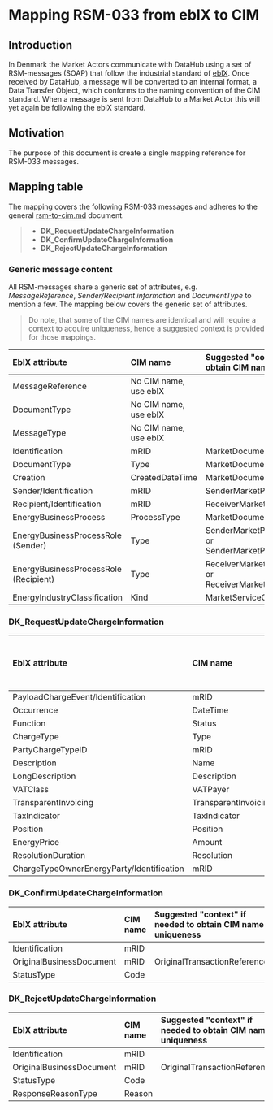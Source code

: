 # Mapping RSM-033 from ebIX to CIM

## Introduction

In Denmark the Market Actors communicate with DataHub using a set of RSM-messages (SOAP) that follow the industrial standard of [ebIX](https://www.ebix.org/). Once received by DataHub, a message will be converted to an internal format, a Data Transfer Object, which conforms to the naming convention of the CIM standard. When a message is sent from DataHub to a Market Actor this will yet again be following the ebIX standard.

## Motivation

The purpose of this document is create a single mapping reference for RSM-033 messages.

## Mapping table

The mapping covers the following RSM-033 messages and adheres to the general [rsm-to-cim.md](https://github.com/Energinet-DataHub/green-energy-hub/blob/main/docs/document-type-mappings/rsm-to-cim.md) document.

>- **DK_RequestUpdateChargeInformation**
>- **DK_ConfirmUpdateChargeInformation**
>- **DK_RejectUpdateChargeInformation**

### Generic message content

All RSM-messages share a generic set of attributes, e.g. _MessageReference_, _Sender/Recipient information_ and _DocumentType_ to mention a few.
The mapping below covers the generic set of attributes.

> Do note, that some of the CIM names are identical and will require a context to acquire uniqueness, hence a suggested context is provided for those mappings.

| **EbIX attribute**|**CIM name**| **Suggested "context" if needed to obtain CIM name uniqueness** | **CIM path** |
|:-|:-|:-|:-|
| MessageReference | No CIM name, use ebIX |||
| DocumentType | No CIM name, use ebIX |||
| MessageType | No CIM name, use ebIX |||
| Identification | mRID | MarketDocument | MarketDocument/mRID |
| DocumentType | Type | MarketDocument | MarketDocument/Type |
| Creation | CreatedDateTime | MarketDocument | MarketDocument/CreatedDateTime |
| Sender/Identification | mRID | SenderMarketParticipant | MarketDocument/Sender_MarketParticipant/mRID |
| Recipient/Identification | mRID | ReceiverMarketParticipant | MarketDocument/Receiver_MarketParticipant/mRID |
| EnergyBusinessProcess | ProcessType | MarketDocument | MarketDocument/Process/ProcessType |
| EnergyBusinessProcessRole (Sender) | Type | SenderMarketParticipant<br>or SenderMarketParticipant_(MarketRole) | Sender_MarketParticipant/MarketRole/Type |
| EnergyBusinessProcessRole (Recipient) | Type | ReceiverMarketParticipant<br>or ReceiverMarketParticipant_(MarketRole) | Receiver_MarketParticipant/MarketRole/Type |
| EnergyIndustryClassification | Kind | MarketServiceCategory | Market_ServiceCategory/Kind |

### DK_RequestUpdateChargeInformation

| **EbIX attribute**|**CIM name**| **Suggested "context" if needed to obtain CIM name uniqueness** | **CIM path** |
|:-|:-|:-|:-|
| PayloadChargeEvent/Identification | mRID | | MktActivityRecord/mRID |
| Occurrence | DateTime | ValidityStart_| MktActivityRecord/ValidityStart_DateAndOrTime/DateTime |
| Function | Status | MktActivityRecord_ | MktActivityRecord/status |
| ChargeType | Type |  | Series/ChargeType/type|
| PartyChargeTypeID | mRID | ChargeType_ | Series/ChargeType/mRID |
| Description | Name | | MktActivityRecord/ChargeType/name |
| LongDescription | Description | | MktActivityRecord/ChargeType/description |
| VATClass | VATPayer | | MktActivityRecord/ChargeType/VATPayer |
| TransparentInvoicing | TransparentInvoicing | | MktActivityRecord/ChargeType/TransparentInvoicing |
| TaxIndicator | TaxIndicator | | MktActivityRecord/ChargeType/TaxIndicator |
| Position | Position | | Period/Point/Position |
| EnergyPrice | Amount | | Period/Point/Price/Amount |
| ResolutionDuration | Resolution | | Period/Resolution |
| ChargeTypeOwnerEnergyParty/Identification | mRID | ChargeTypeOwner_| Series/ChargeType/ChargeTypeOwner_MarketParticipant/mRID |

### DK_ConfirmUpdateChargeInformation

| **EbIX attribute**|**CIM name**| **Suggested "context" if needed to obtain CIM name uniqueness** | **CIM path** |
|:-|:-|:-|:-|
| Identification | mRID | | MktActivityRecord/mRID |
| OriginalBusinessDocument | mRID | OriginalTransactionReference | MktActivityRecord/OriginalTransactionReference_MktActivityRecord/mRID |
| StatusType | Code || Reason/Code |

### DK_RejectUpdateChargeInformation

| **EbIX attribute**|**CIM name**| **Suggested "context" if needed to obtain CIM name uniqueness** | **CIM path** |
|:-|:-|:-|:-|
| Identification | mRID | |MktActivityRecord/mRID |
| OriginalBusinessDocument | mRID | OriginalTransactionReference | MktActivityRecord/OriginalTransactionReference_MktActivityRecord/mRID |
| StatusType | Code || Reason/Code |
| ResponseReasonType | Reason || MktActivityRecord/Reason|
